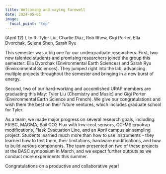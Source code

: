 ```yaml
---
title: Welcoming and saying farewell
date: 2024-05-01
image:
  focal_point: "top"
---
```

(April 12) L to R: Tyler Liu, Charlie Diaz, Rob Rhew, Gigi Porter, Ella Dvorchak, Selena Shen, Sarah Ryu
<!--more-->
This semester was a big one for our undergraduate researchers. First, two new talented students and promising 
researchers joined the group this semester: Ella Dvorchak (Environmental Earth Sciences) and Sarah Ryu (Environmental Sciences). They jumped right into the lab, advancing multiple projects throughout the semester and bringing in a new burst of energy. 
<p>
Second, two of our hard-working and accomlished URAP members are graduating this May: Tyler Liu (Chemistry and Music) and Gigi Porter (Environmental Earth Science and French). We give our congratulations and wish them the best on their future ventures, which includes graduate school for Tyler.  
<p>
As a team, we made major progress on several research goals, including: FRISC, MAGMA, Soil CO2 Flux with low-cost sensors, GC-MS cryotrap modifications, Flask Evacuation Line, and an April campus air sampling project. Students learned much more than how to use instruments - they learned how to test them, their limitations, hardware modifications, and how to build various components. The team presented on two of these projects at the BASC symposium in March, and we expect further outputs as we conduct more experiments this summer. 
<p>
Congratulations on a productive and collaborative year!
